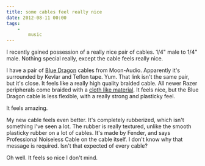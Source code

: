 ```yaml
---
title: some cables feel really nice
date: 2012-08-11 00:00
tags:
    -
        music
---
```


I recently gained possession of a really nice pair of cables. 1/4" male to 1/4" male. Nothing special really, except the cable feels really nice.

I have a pair of [Blue Dragon](http://www.moon-audio.com/audio-cables/moon-audio-headphone-cables/moon-audio-blue-dragon-headphone-cable.html) cables from Moon-Audio. Apparently it's surrounded by Kevlar and Teflon tape. Yum. That link isn't the same pair, but it's close. It feels like a really high quality braided cable. All newer Razer peripherals come braided with a [cloth like material](http://cdn.theendearingdesigner.com/wp-content/uploads/2011/12/Razer-Naga-Gaming-Mouse-Review14.jpg). It feels nice, but the Blue Dragon cable is less flexible, with a really strong and plasticky feel.

It feels amazing.

My new cable feels even better. It's completely rubberized, which isn't something I've seen a lot. The rubber is really textured, unlike the smooth plasticky rubber on a lot of cables. It's made by Fender, and says Professional Noiseless Cable on the cable itself. I don't know why that message is required. Isn't that expected of every cable?

Oh well. It feels so nice I don't mind.
